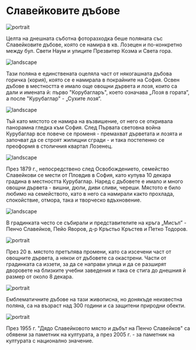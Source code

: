 # Славейковите дъбове

![portrait](https://res.cloudinary.com/dyhmxus4n/image/upload/v1736359301/1/7-1_akcrch.jpg)

Целта на днешната съботна фоторазходка беше поляната със Славейковите дъбове, която се намира в кв. Лозецен и по-конкретно между бул. Свети Наум и улиците Презвитер Козма и Света гора.

![landscape](https://res.cloudinary.com/dyhmxus4n/image/upload/v1736359302/1/7-2_ic2yoz.jpg)

Тази поляна е единствената оцеляла част от някогашната дъбова горичка (кория), която се е намирала в покрайните на София. Освен дъбове в местността е имало още овощни дървета и лозя, които са дали и имената й: първо "Корубагларъ", което означава „Лозя в гората”, а после "Курубаглар" - „Сухите лозя“. 

![landscape](https://res.cloudinary.com/dyhmxus4n/image/upload/v1736359301/1/7-3_bhuvf7.jpg)

Тъй като мястото се намира на възвишение, от него се откривала панорамна гледка към София. След Първата световна война Курубаглар все повече се променя - премахват дърветата и лозята и започват да се строят жилищни сгради - и така постепенно се преоформя в столичния квартал Лозенец.

![landscape](https://res.cloudinary.com/dyhmxus4n/image/upload/v1736359301/1/7-4_tkzwqb.jpg)

През 1879 г., непосредствено след Освобождението, семейство Славейкови се мести от Пловдив в София, като купува 10 декара градина в местността Курубаглар. Наред с дъбовете е имало и много овощни дървета - вишни, дюли, диви сливи, череши. Мястото е било любимо на семейството, като в него са намирали както прохлада, спокойствие, отмора, така и творческо вдъхновение. 

![landscape](https://res.cloudinary.com/dyhmxus4n/image/upload/v1736359301/1/7-5_vusrj2.jpg)

В градинката често се събирали и представителите на кръга „Мисъл” - Пенчо Славейков, Пейо Яворов, д-р Кръстьо Кръстев и Петко Тодоров.

![portrait](https://res.cloudinary.com/dyhmxus4n/image/upload/v1736359301/1/7-6_pktrmx.jpg)

През 20 в. мястото претъпява промени, като са изсечени част от овощните дървета, а някои от дъбовете са окастрени. Части от градинката са иззети, за да се направи улица и да се разширят дворовете на близките учебни заведения и така се стига до днешния й размер от около 8 декара.

![portrait](https://res.cloudinary.com/dyhmxus4n/image/upload/v1736359302/1/7-7_ktjkci.jpg)

Емблематичните дъбове на тази живописна, но донякъде неизвестна поляна, са на възраст над 300 години и са защитени природни обекти. 

![portrait](https://res.cloudinary.com/dyhmxus4n/image/upload/v1736359302/1/7-8_dem5ga.jpg)

През 1955 г. "Дядо Славейковото място и дъбът на Пенчо Славейков" са обявени за паметник на културата, а през 2005 г. - за паметник на културата с национално значение. 
